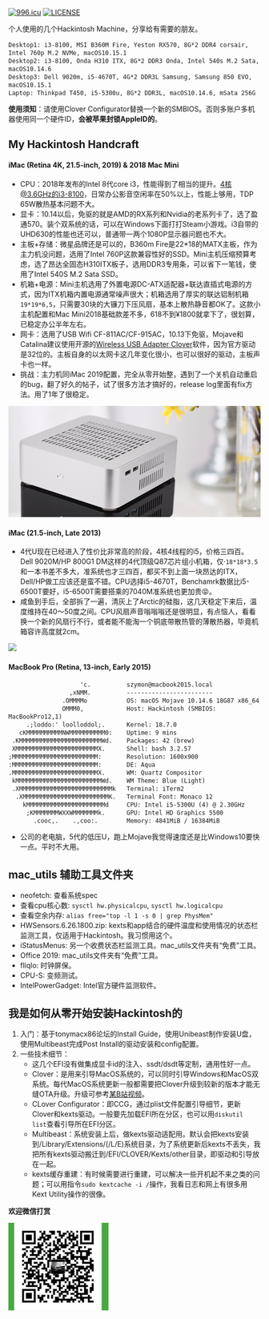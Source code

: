 
[![996.icu](https://img.shields.io/badge/link-996.icu-red.svg)](https://996.icu)
[![LICENSE](https://img.shields.io/badge/license-Anti%20996-blue.svg)](https://github.com/996icu/996.ICU/blob/master/LICENSE)

个人使用的几个Hackintosh Machine，分享给有需要的朋友。

```
Desktop1: i3-8100, MSI B360M Fire, Yeston RX570, 8G*2 DDR4 corsair, Intel 760p M.2 NVMe, macOS10.15.1
Desktop2: i3-8100, Onda H310 ITX, 8G*2 DDR3 Onda, Intel 540s M.2 Sata, macOS10.14.6
Desktop3: Dell 9020m, i5-4670T, 4G*2 DDR3L Samsung, Samsung 850 EVO, macOS10.15.1
Laptop: Thinkpad T450, i5-5300u, 8G*2 DDR3L, macOS10.14.6, mSata 256G
```

**使用须知**：请使用Clover Configurator替换一个新的SMBIOS。否则多账户多机器使用同一个硬件ID，**会被苹果封锁AppleID的**。

## My Hackintosh Handcraft
#### iMac (Retina 4K, 21.5-inch, 2019) & 2018 Mac Mini
- CPU：2018年发布的Intel 8代core i3，性能得到了相当的提升。4核@3.6GHz的i3-8100，日常办公影音空闲率在50%以上，性能上够用，TDP 65W散热基本问题不大。
- 显卡：10.14以后，免驱的就是AMD的RX系列和Nvidia的老系列卡了，选了盈通570。装个双系统的话，可以在Windows下面打打Steam小游戏。i3自带的UHD630的性能也还可以，普通带一两个1080P显示器问题也不大。
- 主板+存储：微星品牌还是可以的，B360m Fire是22*18的MATX主板，作为主力机没问题，选用了Intel 760P这款兼容性好的SSD。Mini主机压缩预算考虑，选了昂达全固态H310ITX板子，选用DDR3专用条，可以省下一笔钱，使用了Intel 540S M.2 Sata SSD。
- 机箱+电源：Mini主机选用了外置电源DC-ATX适配器+联达直插式电源的方式，因为ITX机箱内置电源通常噪声很大；机箱选用了厚实的联达铝制机箱`19*19*6,5`，只需要30块的大镰刀下压风扇，基本上散热静音都OK了。这款小主机配置和Mac Mini2018基础款差不多，618不到¥1800就拿下了，很划算，已稳定办公半年左右。
- 网卡：选用了USB Wifi CF-811AC/CF-915AC，10.13下免驱，Mojave和Catalina建议使用开源的[Wireless USB Adapter Clover](https://github.com/chris1111/Wireless-USB-Adapter-Clover/releases)软件，因为官方驱动是32位的。主板自身的以太网卡这几年变化很小，也可以很好的驱动，主板声卡也一样。
- 挑战：主力机同iMac 2019配置，完全从零开始整，遇到了一个关机自动重启的bug，翻了好久的帖子，试了很多方法才搞好的，release log里面有fix方法。用了1年了很稳定。

![](./L65_itx_case.png)

#### iMac (21.5-inch, Late 2013)
- 4代U现在已经进入了性价比非常高的阶段，4核4线程的i5，价格三四百。Dell 9020M/HP 800G1 DM这样的4代顶级Q87芯片组小机箱，仅·`18*18*3.5`和一本书差不多大，准系统也才三四百，都买不到上面一块昂达的ITX，Dell/HP做工应该还是蛮不错。CPU选择i5-4670T，Benchamrk数据比i5-6500T要好，i5-6500T需要搭乘的7040M准系统也更加贵😝。
- 咸鱼到手后，全部拆了一遍，清灰上了Arctic的硅脂，这几天稳定下来后，温度维持在40～50度之间。CPU风扇声音嗡嗡嗡还是很明显，有点恼人，看看换一个新的风扇行不行，或者能不能淘一个铜底带散热管的薄散热器，毕竟机箱容许高度就2cm。

![](https://static.chiphell.com/forum/201911/13/164831zex3mbkz96wmkj3k.jpg)

#### MacBook Pro (Retina, 13-inch, Early 2015)
```
                    'c.          szymon@macbook2015.local
                 ,xNMM.          ------------------------
               .OMMMMo           OS: macOS Mojave 10.14.6 18G87 x86_64
               OMMM0,            Host: Hackintosh (SMBIOS: MacBookPro12,1)
     .;loddo:' loolloddol;.      Kernel: 18.7.0
   cKMMMMMMMMMMNWMMMMMMMMMM0:    Uptime: 9 mins
 .KMMMMMMMMMMMMMMMMMMMMMMMWd.    Packages: 42 (brew)
 XMMMMMMMMMMMMMMMMMMMMMMMX.      Shell: bash 3.2.57
;MMMMMMMMMMMMMMMMMMMMMMMM:       Resolution: 1600x900
:MMMMMMMMMMMMMMMMMMMMMMMM:       DE: Aqua
.MMMMMMMMMMMMMMMMMMMMMMMMX.      WM: Quartz Compositor
 kMMMMMMMMMMMMMMMMMMMMMMMMWd.    WM Theme: Blue (Light)
 .XMMMMMMMMMMMMMMMMMMMMMMMMMMk   Terminal: iTerm2
  .XMMMMMMMMMMMMMMMMMMMMMMMMK.   Terminal Font: Monaco 12
    kMMMMMMMMMMMMMMMMMMMMMMd     CPU: Intel i5-5300U (4) @ 2.30GHz
     ;KMMMMMMMWXXWMMMMMMMk.      GPU: Intel HD Graphics 5500
       .cooc,.    .,coo:.        Memory: 4841MiB / 16384MiB
```
- 公司的老电脑，5代的低压U，跑上Mojave我觉得速度还是比Windows10要快一点。平时不大用。

## mac_utils 辅助工具文件夹
- neofetch: 查看系统spec
- 查看cpu核心数: `sysctl hw.physicalcpu`, `sysctl hw.logicalcpu`
- 查看空余内存: `alias free="top -l 1 -s 0 | grep PhysMem"`
- HWSensors.6.26.1800.zip: kexts和app结合的硬件温度和使用情况的状态栏监测工具，仅适用于Hackintosh。我习惯用这个。
- iStatusMenus: 另一个收费状态栏监测工具。mac_utils文件夹有“免费”工具。
- Office 2019: mac_utils文件夹有“免费”工具。
- fliqlo: 时钟屏保。
- CPU-S: 变频测试。
- IntelPowerGadget: Intel官方硬件监测软件。

## 我是如何从零开始安装Hackintosh的
1. 入门：基于tonymacx86论坛的Install Guide，使用Unibeast制作安装U盘，使用Multibeast完成Post Install的驱动安装和config配置。
2. 一些技术细节：
    - 这几个EFI没有做集成显卡id的注入、ssdt/dsdt等定制，通用性好一点。
    - Clover：是用来引导MacOS系统的，可以同时引导Windows和MacOS双系统。每代MacOS系统更新一般都需要把Clover升级到较新的版本才能无缝OTA升级。升级可参考[某B站视频](https://www.bilibili.com/video/av49751074?t=72)。
    - CLover Configurator：即CCG，通过plist文件配置引导细节，更新Clover和kexts驱动。一般要先加载EFI所在分区，也可以用`diskutil list`查看引导所在EFI分区。
    - Multibeast：系统安装上后，做kexts驱动适配用。默认会把kexts安装到/Library/Extensions/(/L/E)系统目录，为了系统更新后kexts不丢失，我把所有kexts驱动搬迁到/EFI/CLOVER/Kexts/other目录，即驱动和引导放在一起。
    - kexts缓存重建：有时候需要进行重建，可以解决一些开机起不来之类的问题；可以用指令`sudo kextcache -i /`操作，我看日志和网上有很多用Kext Utility操作的很像。



**欢迎微信打赏**

<img src="./WechatIMG3.jpeg" width="200">